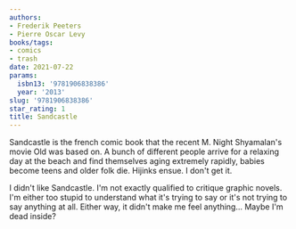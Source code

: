 ```yaml
---
authors:
- Frederik Peeters
- Pierre Oscar Levy
books/tags:
- comics
- trash
date: 2021-07-22
params:
  isbn13: '9781906838386'
  year: '2013'
slug: '9781906838386'
star_rating: 1
title: Sandcastle
---
```


Sandcastle is the french comic book that the recent M. Night Shyamalan's movie Old was based on. A bunch of different people arrive for a relaxing day at the beach and find themselves aging extremely rapidly, babies become teens and older folk die. Hijinks ensue. I don't get it.

<!--more-->

I didn't like Sandcastle. I'm not exactly qualified to critique graphic novels. I'm either too stupid to understand what it's trying to say or it's not trying to say anything at all. Either way, it didn't make me feel anything... Maybe I'm dead inside?